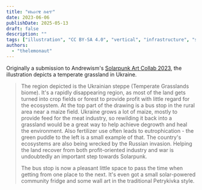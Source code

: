```yaml
---
title: "ዩክሬናዊ ስቴፕ"
date: 2023-06-06
publishDate: 2025-05-13
draft: false
description: ""
tags: ["illustration", "CC BY-SA 4.0", "vertical", "infrastructure", "solar", "ruins", "ukraine"]
authors:
  - "thelemonaut"
---
```


Originally a submission to Andrewism's [Solarpunk Art Collab 2023](https://andrew-ism.tumblr.com/post/741342402945646592/solarpunk-art-2023-bioregions), the illustration depicts a temperate grassland in Ukraine.

> The region depicted is the Ukrainian steppe (Temperate Grasslands biome). It's a rapidly disappearing region, as most of the land gets turned into crop fields or forest to provide profit with little regard for the ecosystem. At the top part of the drawing is a bus stop in the rural area near a maize field. Ukraine grows a lot of maize, mostly to provide feed for the meat industry, so rewilding it back into a grassland would be a great way to help achieve degrowth and heal the environment. Also fertilizer use often leads to eutrophication - the green puddle to the left is a small example of that. The country's ecosystems are also being wrecked by the Russian invasion. Helping the land recover from both profit-oriented industry and war is undoubtedly an important step towards Solarpunk.
> 
> The bus stop is now a pleasant little space to pass the time when getting from one place to the next. It's even got a small solar-powered community fridge and some wall art in the traditional Petrykivka style.